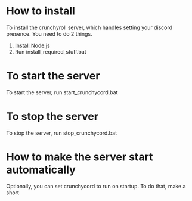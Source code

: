 # How to install
To install the crunchyroll server, which handles setting your discord presence. You need to do 2 things.
1. [Install Node.js](https://nodejs.org/)
2. Run install_required_stuff.bat

# To start the server
To start the server, run start_crunchycord.bat

# To stop the server
To stop the server, run stop_crunchycord.bat

# How to make the server start automatically
Optionally, you can set crunchycord to run on startup. To do that, make a short 

